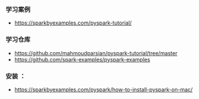 ### 学习案例 
- https://sparkbyexamples.com/pyspark-tutorial/
### 学习仓库
- https://github.com/mahmoudparsian/pyspark-tutorial/tree/master
- https://github.com/spark-examples/pyspark-examples

### 安装 ：
- https://sparkbyexamples.com/pyspark/how-to-install-pyspark-on-mac/